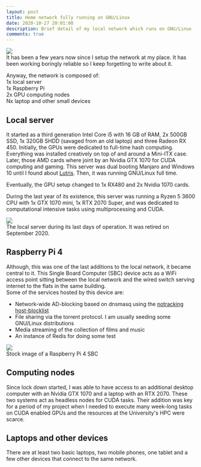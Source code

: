 ```yaml
---
layout: post
title: Home network fully running on GNU/Linux
date: 2020-10-27 20:01:00
description: Brief detail of my local network which runs on GNU/Linux
comments: true
---
```

<div class="row mt-3 mb-3">
  <div class="col-sm-2"></div>
  <div class="col-sm-8">
    <img class="img-fluid rounded z-depth-1"
src="{{ site.baseurl }}/assets/img/2020-10-27-network.jpeg">
  </div>
  <div class="col-sm-2"></div>
</div>
It has been a few years now since I setup the network at my place. It has been
working boringly reliable so I keep forgetting to write about it.

Anyway, the network is composed of:  
1x local server  
1x Raspberry Pi  
2x GPU computing nodes  
Nx laptop and other small devices  

## Local server
It started as a third generation Intel Core i5 with 16 GB of RAM, 2x 500GB SSD,
1x 320GB SHDD (savaged from an old laptop) and three Radeon RX 450.
Initially, the GPUs were dedicated to full-time hash computing. Everything was
installed creatively on top of and around a Mini-ITX case.
Later, those AMD cards where joint by an Nvidia GTX 1070 for CUDA computing and
gaming. This server was dual booting Manjaro and Windows 10 until I found about
[Lutris](https://lutris.net/). Then, it was running GNU/Linux full time.  

Eventually, the GPU setup changed to 1x RX480 and 2x Nvidia 1070 cards.  

During the last year of its existence, this server was running a Ryzen 5 3600
CPU with 1x GTX 1070 mini, 1x RTX 2070 Super, and was dedicated to computational
intensive tasks using multiprocessing and CUDA.

<div class="row mt-3 mb-3">
  <div class="col-sm-2"></div>
  <div class="col-sm-8">
    <img class="img-fluid rounded z-depth-1"
src="{{ site.baseurl }}/assets/img/2020-10-27-server.jpg">
  </div>
  <div class="col-sm-2"></div>
</div>
<div class="caption">
The local server during its last days of operation. It was retired on September 2020.
</div>

## Raspberry Pi 4
Although, this was one of the last additions to the local network, it became
central to it. This Single Board Computer (SBC) device acts as a WiFi access point sitting between
the local network and the wired switch serving internet to the flats in the
same building.  
Some of the services hosted by this device are:

- Network-wide AD-blocking based on dnsmasq using the [notracking host-blocklist](https://github.com/notracking/hosts-blocklists)
- File sharing via the torrent protocol. I am usually seeding some GNU/Linux
distributions
- Media streaming of the collection of films and music
- An instance of Redis for doing some test
<div class="row mt-3 mb-3">
  <div class="col-sm-3"></div>
  <div class="col-sm-6">
    <img class="img-fluid rounded z-depth-1"
src="{{ site.baseurl }}/assets/img/2020-10-27-RaspberryPi4.jpg">
  </div>
  <div class="col-sm-3"></div>
</div>
<div class="caption">
Stock image of a Raspberry Pi 4 SBC
</div>

## Computing nodes

Since lock down started, I was able to have access to an additional desktop
computer with an Nvidia GTX 1070 and a laptop with an RTX 2070. These two
systems act as headless nodes for CUDA tasks. Their addition was key for a
period of my project when I needed to execute many week-long tasks on CUDA
enabled GPUs and the resources at the University's HPC were scarce.

## Laptops and other devices

There are at least two basic laptops, two mobile phones, one tablet and a
few other devices that connect to the same network.

